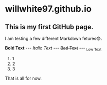 # willwhite97.github.io

## This is my first GitHub page.

I am testing a few different Markdown fetures😎.

**Bold Text** --- *Italic Text* --- ~~Bad Text~~ --- <sub>Low Text</sub>

1. 1
2. 2
3. 3

That is all for now. 
